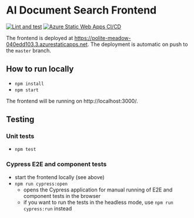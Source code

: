 # AI Document Search Frontend

[![Lint and test](https://github.com/petr7555/ai-document-search-frontend/actions/workflows/lint-and-test.yml/badge.svg)](https://github.com/petr7555/ai-document-search-frontend/actions/workflows/lint-and-test.yml)
[![Azure Static Web Apps CI/CD](https://github.com/petr7555/ai-document-search-frontend/actions/workflows/azure-static-web-apps-polite-meadow-040edd103.yml/badge.svg)](https://github.com/petr7555/ai-document-search-frontend/actions/workflows/azure-static-web-apps-polite-meadow-040edd103.yml)

The frontend is deployed at https://polite-meadow-040edd103.3.azurestaticapps.net.
The deployment is automatic on push to the `master` branch.

## How to run locally

- `npm install`
- `npm start`

The frontend will be running on http://localhost:3000/.

## Testing

### Unit tests
- `npm test`

### Cypress E2E and component tests
- start the frontend locally (see above)
- `npm run cypress:open`
  - opens the Cypress application for manual running of E2E and component tests in the browser
  - if you want to run the tests in the headless mode, use `npm run cypress:run` instead
